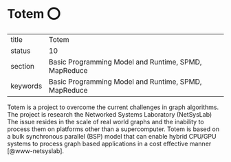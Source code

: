 # Totem :o:


|          |                                                      |
| -------- | ---------------------------------------------------- |
| title    | Totem                                                | 
| status   | 10                                                   |
| section  | Basic Programming Model and Runtime, SPMD, MapReduce |
| keywords | Basic Programming Model and Runtime, SPMD, MapReduce |



Totem is a project to overcome the current challenges in graph
algorithms.  The project is research the Networked Systems Laboratory
(NetSysLab) The issue resides in the scale of real world graphs and
the inability to process them on platforms other than a supercomputer.
Totem is based on a bulk synchronous parallel (BSP) model that can
enable hybrid CPU/GPU systems to process graph based applications in a
cost effective manner [@www-netsyslab].





